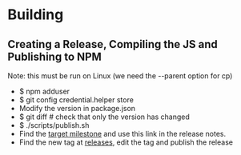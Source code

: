 # Building

## Creating a Release, Compiling the JS and Publishing to NPM

Note: this must be run on Linux (we need the --parent option for cp)

  - $ npm adduser
  - $ git config credential.helper store
  - Modify the version in package.json
  - $ git diff # check that only the version has changed
  - $ ./scripts/publish.sh
  - Find the [target milestone](https://github.com/redgeoff/mson/milestones) and use this link in the release notes.
  - Find the new tag at [releases](https://github.com/redgeoff/mson/releases), edit the tag and publish the release
